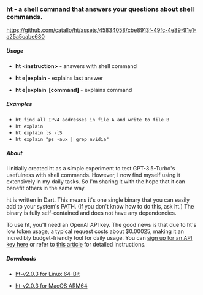 
### ht - a shell command that answers your questions about shell commands.



https://github.com/catallo/ht/assets/45834058/cbe8913f-49fc-4e89-91e1-a25a5cabe680



##### Usage

- **ht &lt;instruction>** - answers with shell command

- **ht e|explain** - explains last answer

- **ht e|explain &nbsp;[command]** - explains command

##### Examples

- `ht find all IPv4 addresses in file A and write to file B`
- `ht explain`
- `ht explain ls -lS`
- `ht explain "ps -aux | grep nvidia"`

##### About

I initially created ht as a simple experiment to test GPT-3.5-Turbo's usefulness with shell commands. However, I now find myself using it extensively in my daily tasks. So I'm sharing it with the hope that it can benefit others in the same way.

ht is written in Dart. This means it's one single binary that you can easily add to your system's PATH. (If you don't know how to do this, ask ht.) The binary is fully self-contained and does not have any dependencies.

To use ht, you'll need an OpenAI API key. The good news is that due to ht's low token usage, a typical request costs about $0.00025, making it an incredibly budget-friendly tool for daily usage. You can [sign up for an API key here](https://platform.openai.com/signup) or refer to [this article](https://www.howtogeek.com/885918/how-to-get-an-openai-api-key) for detailed instructions.

##### Downloads

- [ht-v2.0.3 for Linux 64-Bit](https://github.com/catallo/ht/files/13476314/ht_2-0-3_linux64.zip)


- [ht-v2.0.3 for MacOS ARM64](https://github.com/catallo/ht/files/13476316/ht_2-0-3_MacOS_ARM64.zip)
